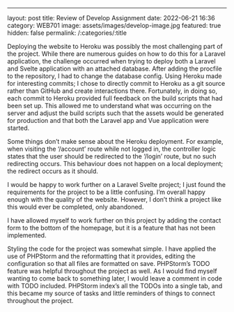 ---
layout: post
title: Review of Develop Assignment
date: 2022-06-21 16:36
category: WEB701
image: assets/images/develop-image.jpg
featured: true
hidden: false
permalink: /:categories/:title


Deploying the website to Heroku was possibly the most challenging part of the project. While there are numerous guides
on how to do this for a Laravel application, the challenge occurred when trying to deploy both a Laravel and Svelte
application with an attached database. After adding the procfile to the repository, I had to change the database config.
Using Heroku made for interesting commits; I chose to directly commit to Heroku as a git source rather than GitHub and
create interactions there. Fortunately, in doing so, each commit to Heroku provided full feedback on the build scripts
that had been set up. This allowed me to understand what was occurring on the server and adjust the build scripts such
that the assets would be generated for production and that both the Laravel app and Vue application were started.
 
Some things don’t make sense about the Heroku deployment. For example, when visiting the ‘/account’ route while not
logged in, the controller logic states that the user should be redirected to the ‘/login’ route, but no such redirecting
occurs. This behaviour does not happen on a local deployment; the redirect occurs as it should.

I would be happy to work further on a Laravel Svelte project; I just found the requirements for the project to be a
little confusing. I’m overall happy enough with the quality of the website. However, I don’t think a project like this
would ever be completed, only abandoned. 

I have allowed myself to work further on this project by adding the contact form to the bottom of the homepage, but it
is a feature that has not been implemented.

Styling the code for the project was somewhat simple. I have applied the use of PHPStorm and the reformatting that it
provides, editing the configuration so that all files are formatted on save. PHPStorm’s TODO feature was helpful
throughout the project as well. As I would find myself wanting to come back to something later, I would leave a comment
in code with TODO included. PHPStorm index’s all the TODOs into a single tab, and this became my source of tasks and
little reminders of things to connect throughout the project.

